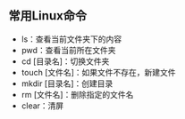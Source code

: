 ## 常用Linux命令
- ls：查看当前文件夹下的内容
- pwd：查看当前所在文件夹
- cd [目录名]：切换文件夹
- touch [文件名]：如果文件不存在，新建文件
- mkdir [目录名]：创建目录
- rm [文件名]：删除指定的文件名
- clear：清屏
